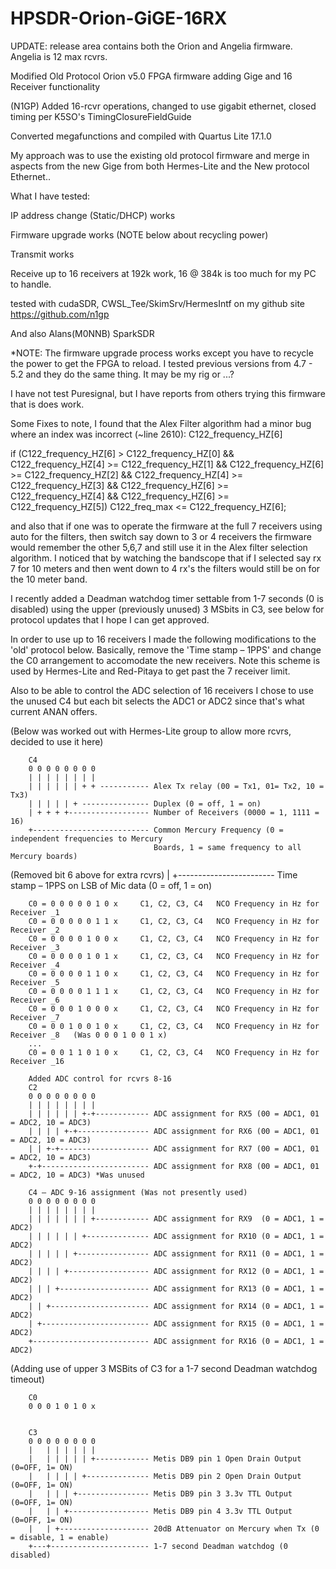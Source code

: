 # HPSDR-Orion-GiGE-16RX
UPDATE: release area contains both the Orion and Angelia firmware. Angelia is 12 max rcvrs.

Modified Old Protocol Orion v5.0 FPGA firmware adding Gige and 16 Receiver functionality

(N1GP) Added 16-rcvr operations, changed to use gigabit ethernet, closed timing per K5SO's
TimingClosureFieldGuide

Converted megafunctions and compiled with Quartus Lite 17.1.0

My approach was to use the existing old protocol firmware and merge in aspects from
the new Gige from both Hermes-Lite and the New protocol Ethernet..

What I have tested:

IP address change (Static/DHCP) works

Firmware upgrade works (NOTE below about recycling power)

Transmit works

Receive up to 16 receivers at 192k work, 16 @ 384k is too much for my PC to handle.

tested with cudaSDR, CWSL_Tee/SkimSrv/HermesIntf on my github site
 https://github.com/n1gp
 
And also Alans(M0NNB) SparkSDR

*NOTE: The firmware upgrade process works except you have to recycle the power
to get the FPGA to reload. I tested previous versions from 4.7 - 5.2 and they 
do the same thing. It may be my rig or ...?

I have not test Puresignal, but I have reports from others trying this firmware that is does work.

Some Fixes to note, I found that the Alex Filter algorithm had a minor bug
where an index was incorrect (~line 2610): C122_frequency_HZ[6]

if (C122_frequency_HZ[6] > C122_frequency_HZ[0] && C122_frequency_HZ[4] >= C122_frequency_HZ[1] &&
C122_frequency_HZ[6] >= C122_frequency_HZ[2] && C122_frequency_HZ[4] >= C122_frequency_HZ[3] &&
C122_frequency_HZ[6] >= C122_frequency_HZ[4] && C122_frequency_HZ[6] >= C122_frequency_HZ[5])
C122_freq_max <= C122_frequency_HZ[6];


and also that if one was to operate the firmware at the full 7 receivers
using auto for the filters, then switch say down to 3 or 4 receivers the
firmware would remember the other 5,6,7 and still use it in the Alex filter
selection algorithm. I noticed that by watching the bandscope that if I selected
say rx 7 for 10 meters and then went down to 4 rx's the filters would still
be on for the 10 meter band.

I recently added a Deadman watchdog timer settable from 1-7 seconds (0 is disabled) using the
upper (previously unused) 3 MSbits in C3, see below for protocol updates that I hope I can get approved.

In order to use up to 16 receivers I made the following modifications to the 'old' protocol below.
Basically, remove the 'Time stamp – 1PPS' and change the C0 arrangement to accomodate the new
receivers. Note this scheme is used by Hermes-Lite and Red-Pitaya to get past the 7 receiver
limit.

Also to be able to control the ADC selection of 16 receivers I chose to use the unused C4
but each bit selects the ADC1 or ADC2 since that's what current ANAN offers.

(Below was worked out with Hermes-Lite group to allow more rcvrs, decided to use it here)
     
        C4
        0 0 0 0 0 0 0 0
        | | | | | | | |
        | | | | | | + + ----------- Alex Tx relay (00 = Tx1, 01= Tx2, 10 = Tx3) 
        | | | | | + --------------- Duplex (0 = off, 1 = on)
        | + + + +------------------ Number of Receivers (0000 = 1, 1111 = 16)
        +-------------------------- Common Mercury Frequency (0 = independent frequencies to Mercury
                                    Boards, 1 = same frequency to all Mercury boards)

(Removed bit 6 above for extra rcvrs) | +------------------------ Time stamp – 1PPS on LSB of Mic data (0 = off, 1 = on)

        C0 = 0 0 0 0 0 1 0 x     C1, C2, C3, C4   NCO Frequency in Hz for Receiver _1
        C0 = 0 0 0 0 0 1 1 x     C1, C2, C3, C4   NCO Frequency in Hz for Receiver _2
        C0 = 0 0 0 0 1 0 0 x     C1, C2, C3, C4   NCO Frequency in Hz for Receiver _3
        C0 = 0 0 0 0 1 0 1 x     C1, C2, C3, C4   NCO Frequency in Hz for Receiver _4
        C0 = 0 0 0 0 1 1 0 x     C1, C2, C3, C4   NCO Frequency in Hz for Receiver _5
        C0 = 0 0 0 0 1 1 1 x     C1, C2, C3, C4   NCO Frequency in Hz for Receiver _6
        C0 = 0 0 0 1 0 0 0 x     C1, C2, C3, C4   NCO Frequency in Hz for Receiver _7
        C0 = 0 0 1 0 0 1 0 x     C1, C2, C3, C4   NCO Frequency in Hz for Receiver _8   (Was 0 0 0 1 0 0 1 x) 
        ...
        C0 = 0 0 1 1 0 1 0 x     C1, C2, C3, C4   NCO Frequency in Hz for Receiver _16

        Added ADC control for rcvrs 8-16
        C2
        0 0 0 0 0 0 0 0
        | | | | | | | |
        | | | | | | +-+------------ ADC assignment for RX5 (00 = ADC1, 01 = ADC2, 10 = ADC3)
        | | | | +-+---------------- ADC assignment for RX6 (00 = ADC1, 01 = ADC2, 10 = ADC3)
        | | +-+-------------------- ADC assignment for RX7 (00 = ADC1, 01 = ADC2, 10 = ADC3)
        +-+------------------------ ADC assignment for RX8 (00 = ADC1, 01 = ADC2, 10 = ADC3) *Was unused

        C4 – ADC 9-16 assignment (Was not presently used)
        0 0 0 0 0 0 0 0
        | | | | | | | |
        | | | | | | | +------------ ADC assignment for RX9  (0 = ADC1, 1 = ADC2)
        | | | | | | +-------------- ADC assignment for RX10 (0 = ADC1, 1 = ADC2)
        | | | | | +---------------- ADC assignment for RX11 (0 = ADC1, 1 = ADC2)
        | | | | +------------------ ADC assignment for RX12 (0 = ADC1, 1 = ADC2)
        | | | +-------------------- ADC assignment for RX13 (0 = ADC1, 1 = ADC2)
        | | +---------------------- ADC assignment for RX14 (0 = ADC1, 1 = ADC2)
        | +------------------------ ADC assignment for RX15 (0 = ADC1, 1 = ADC2)
        +-------------------------- ADC assignment for RX16 (0 = ADC1, 1 = ADC2)
        
(Adding use of upper 3 MSBits of C3 for a 1-7 second Deadman watchdog timeout)

        C0
        0 0 0 1 0 1 0 x   


        C3
        0 0 0 0 0 0 0 0
        |   | | | | | |
        |   | | | | | +------------ Metis DB9 pin 1 Open Drain Output (0=OFF, 1= ON)
        |   | | | | +-------------- Metis DB9 pin 2 Open Drain Output (0=OFF, 1= ON)
        |   | | | +---------------- Metis DB9 pin 3 3.3v TTL Output (0=OFF, 1= ON)
        |   | | +------------------ Metis DB9 pin 4 3.3v TTL Output (0=OFF, 1= ON)
        |   | +-------------------- 20dB Attenuator on Mercury when Tx (0 = disable, 1 = enable)
        +---+---------------------- 1-7 second Deadman watchdog (0 disabled)
